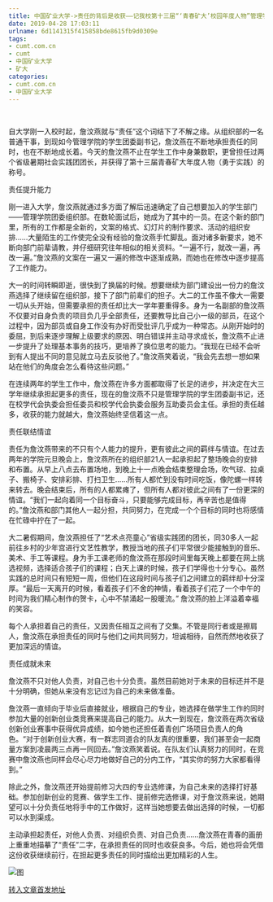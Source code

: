 ```yaml
---
title: 中国矿业大学->责任的背后是收获——记我校第十三届“‘青春矿大’校园年度人物”管理学院詹汶燕 | cumt.com.cn
date: 2019-04-28 17:03:11
urlname: 6d1141315f415858bde8615fb9d0309e
tags: 
- cumt.com.cn
- cumt
- 中国矿业大学
- 矿大
categories:
- cumt.com.cn
- 中国矿业大学
---
```


 

自大学刚一入校时起，詹汶燕就与“责任”这个词结下了不解之缘。从组织部的一名普通干事，到现如今管理学院的学生团委副书记，詹汶燕在不断地承担责任的同时，也在不断地成长着。今天的詹汶燕不止在学生工作中身兼数职，更曾担任过两个省级暑期社会实践团团长，并获得了第十三届青春矿大年度人物（勇于实践）的称号。       

责任提升能力

刚一进入大学，詹汶燕就通过多方面了解后迅速确定了自己想要加入的学生部门——管理学院团委组织部。在数轮面试后，她成为了其中的一员。在这个新的部门里，所有的工作都是全新的，文案的格式、幻灯片的制作要求、活动的组织安排……大量陌生的工作使完全没有经验的詹汶燕手忙脚乱。面对诸多新要求，她不断向部门前辈请教，并仔细研究往年相似的相关资料。“一遍不行，就改一遍，再改一遍。”詹汶燕的文案在一遍又一遍的修改中逐渐成熟，而她也在修改中逐步提高了工作能力。

大一的时间转瞬即逝，很快到了换届的时候。想要继续为部门建设出一份力的詹汶燕选择了继续留在组织部，接下了部门前辈们的担子。大二的工作虽不像大一需要一切从头开始，但需要承担的责任却比大一学年要重得多。身为一名副部的詹汶燕不仅要对自身负责的项目负几乎全部责任，还要教导比自己小一级的部员，在这个过程中，因为部员或自身工作没有办好而受批评几乎成为一种常态。从刚开始时的委屈，到后来逐步理解上级要求的原因、明白错误并主动寻求成长，詹汶燕不止进一步提升了处理基本事务的技巧，更培养了换位思考的能力。“我现在已经不会听到有人提出不同的意见就立马去反驳他了。”詹汶燕笑着说，“我会先去想一想如果站在他们的角度会怎么看待这些问题。”

在连续两年的学生工作中，詹汶燕在许多方面都取得了长足的进步，并决定在大三学年继续承担起更多的责任，现在的詹汶燕不只是管理学院的学生团委副书记，还在校学代会执委会担任委员和校学代会执委会服务互助委员会主任。承担的责任越多，收获的能力就越大，詹汶燕始终坚信着这一点。       

责任联结情谊

责任为詹汶燕带来的不只有个人能力的提升，更有彼此之间的羁绊与情谊。在过去两年的学院元旦晚会上，詹汶燕所在的组织部21人一起承担起了整场晚会的安排和布置。从早上八点去布置场地，到晚上十一点晚会结束整理会场，吹气球、拉桌子、搬椅子、安排彩排、打扫卫生……所有人都忙到没有时间吃饭，像陀螺一样转来转去。晚会结束后，所有的人都累瘫了，但所有人都对彼此之间有了一份更深的情谊。“我们一起向着同一个目标奋斗，只要能够完成目标，再辛苦也是值得的。”詹汶燕和部门其他人一起分担，共同努力，在完成一个个目标的同时也将感情在忙碌中拧在了一起。

大二暑假期间，詹汶燕担任了“艺术点亮童心”省级实践团的团长，同30多人一起前往乡村的少年宫进行文艺性教学，教授当地的孩子们平常很少能接触到的音乐、美术、手工等课程。身为手工课老师的詹汶燕在那段时间里每天晚上都要在网上挑选视频，选择适合孩子们的课程；白天上课的时候，孩子们学得也十分专心。虽然实践的总时间只有短短一周，但他们在这段时间与孩子们之间建立的羁绊却十分深厚。“最后一天离开的时候，看着孩子们不舍的神情，看着孩子们花了一个中午的时间为我们精心制作的贺卡，心中不禁涌起一股暖流。” 詹汶燕的脸上洋溢着幸福的笑容。

每个人承担着自己的责任，又因责任相互之间有了交集。不管是同行者或是擦肩人，詹汶燕在承担责任的同时与他们之间共同努力，坦诚相待，自然而然地收获了更加深远的情谊。       

责任成就未来

詹汶燕不只对他人负责，对自己也十分负责。虽然目前她对于未来的目标还并不是十分明确，但她从来没有忘记过为自己的未来做准备。

詹汶燕一直倾向于毕业后直接就业，根据自己的专业，她选择在做学生工作的同时参加大量的创新创业类竞赛来提高自己的能力。从大一到现在，詹汶燕在两次省级创新创业赛事中获得优异成绩，如今她也还担任着青创广场项目负责人的角色。“对于创新创业大赛，有一群志同道合的队友真的很重要，我们甚至会一起商量方案到凌晨两三点再一同回去。”詹汶燕笑着说。在队友们认真努力的同时，在竞赛中詹汶燕也同样会尽心尽力地做好自己的分内工作，“其实你的努力大家都看得到。” 

除此之外，詹汶燕还开始提前修习大四的专业选修课，为自己未来的选择打好基础。参加创新创业的竞赛、做学生工作、提前修完选修课，对于詹汶燕来说，她期望可以十分负责任地将手中的工作做好，这样当她想要去做出选择的时候，一切都可以水到渠成。

主动承担起责任，对他人负责、对组织负责、对自己负责……詹汶燕在青春的画册上重重地描摹了“责任”二字，在承担责任的同时也收获良多。今后，她也将会凭借这份收获继续前行，在担起更多责任的同时描绘出更加精彩的人生。

![图](http://xwzx.cumt.edu.cn/_upload/article/images/8c/ca/a835de1d4b3db66b22392bd32c23/8bc9236f-b87c-4c1c-a625-1d24527f835c.jpg)

[转入文章首发地址](http://xwzx.cumt.edu.cn/df/1d/c521a515869/page.htm)